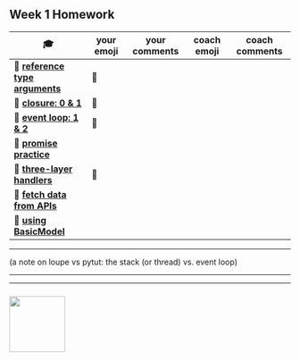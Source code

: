 ## Week 1 Homework

| :mortar_board: | your emoji | your comments | coach emoji | coach comments |
| --- | --- | --- | --- | --- |
| :egg: __[reference type arguments](./reference-type-args.md)__ |:green_heart:  | | | |
| :egg: __[closure: 0 & 1](../exercises-closure)__ |:green_heart:   | | | |
| :egg: __[event loop: 1 & 2](../exercises-event-loop)__ |:green_heart: | | | |
| :egg: __[promise practice](./promise-practice.md)__ | | | | | 
| :egg: __[three-layer handlers](./three-layer-handlers)__ |:green_heart: | | | |
| :hatching_chick: __[fetch data from APIs](./fetching-exercises)__ | | | | |
| :hatching_chick: __[using BasicModel](./using-BasicModel.html)__ | | | | |

---

(a note on loupe vs pytut: the stack (or thread) vs. event loop)

___
___
### <a href="https://hackyourfuture.be" target="_blank"><img src="https://pbs.twimg.com/profile_images/984474625009741824/Bs_qKx6-_400x400.jpg" width="100" height="100"></img></a>
